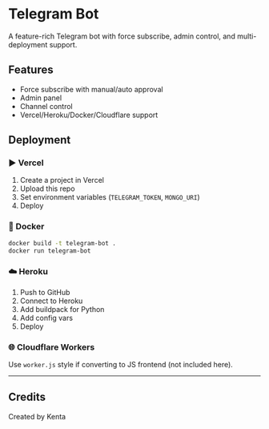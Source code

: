 # Telegram Bot

A feature-rich Telegram bot with force subscribe, admin control, and multi-deployment support.

## Features

- Force subscribe with manual/auto approval
- Admin panel
- Channel control
- Vercel/Heroku/Docker/Cloudflare support

## Deployment

### ▶️ Vercel

1. Create a project in Vercel
2. Upload this repo
3. Set environment variables (`TELEGRAM_TOKEN`, `MONGO_URI`)
4. Deploy

### 🐳 Docker

```bash
docker build -t telegram-bot .
docker run telegram-bot
```

### ☁️ Heroku

1. Push to GitHub
2. Connect to Heroku
3. Add buildpack for Python
4. Add config vars
5. Deploy

### 🌐 Cloudflare Workers

Use `worker.js` style if converting to JS frontend (not included here).

---
## Credits

Created by Kenta
